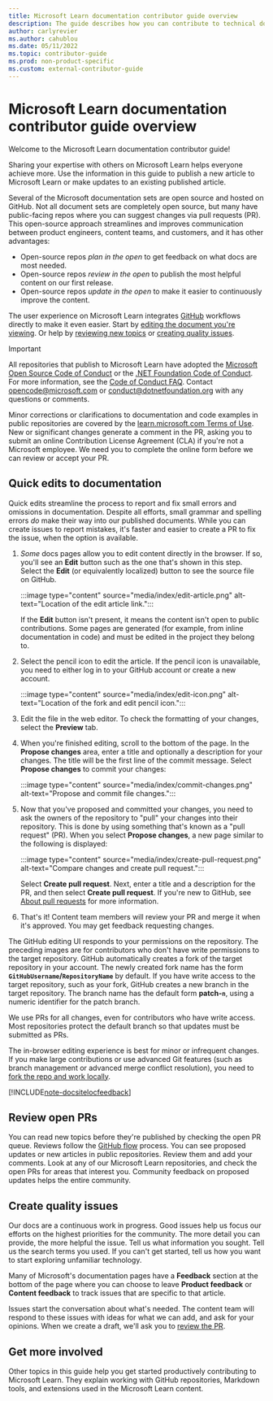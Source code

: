 ```yaml
---
title: Microsoft Learn documentation contributor guide overview
description: The guide describes how you can contribute to technical documentation on Microsoft Learn.
author: carlyrevier
ms.author: cahublou
ms.date: 05/11/2022
ms.topic: contributor-guide
ms.prod: non-product-specific
ms.custom: external-contributor-guide
---
```


# Microsoft Learn documentation contributor guide overview

Welcome to the Microsoft Learn documentation contributor guide!

Sharing your expertise with others on Microsoft Learn helps everyone achieve more. Use the information in this guide to publish a new article to Microsoft Learn or make updates to an existing published article.

Several of the Microsoft documentation sets are open source and hosted on GitHub. Not all document sets are completely open source, but many have public-facing repos where you can suggest changes via pull requests (PR). This open-source approach streamlines and improves communication between product engineers, content teams, and customers, and it has other advantages:

- Open-source repos _plan in the open_ to get feedback on what docs are most needed.
- Open-source repos _review in the open_ to publish the most helpful content on our first release.
- Open-source repos _update in the open_ to make it easier to continuously improve the content.

The user experience on Microsoft Learn integrates [GitHub](https://github.com) workflows directly to make it even easier. Start by [editing the document you're viewing](#quick-edits-to-documentation). Or help by [reviewing new topics](#review-open-prs) or [creating quality issues](#create-quality-issues).

> [!IMPORTANT]
> All repositories that publish to Microsoft Learn have adopted the [Microsoft Open Source Code of Conduct](https://opensource.microsoft.com/codeofconduct/) or the [.NET Foundation Code of Conduct](https://dotnetfoundation.org/code-of-conduct). For more information, see the [Code of Conduct FAQ](https://opensource.microsoft.com/codeofconduct/faq/). Contact [opencode@microsoft.com](mailto:opencode@microsoft.com) or [conduct@dotnetfoundation.org](mailto:conduct@dotnetfoundation.org) with any questions or comments.<br>
>
> Minor corrections or clarifications to documentation and code examples in public repositories are covered by the [learn.microsoft.com Terms of Use](/legal/termsofuse). New or significant changes generate a comment in the PR, asking you to submit an online Contribution License Agreement (CLA) if you're not a Microsoft employee. We need you to complete the online form before we can review or accept your PR.

## Quick edits to documentation

Quick edits streamline the process to report and fix small errors and omissions in documentation. Despite all efforts, small grammar and spelling errors _do_ make their way into our published documents. While you can create issues to report mistakes, it's faster and easier to create a PR to fix the issue, when the option is available.

1. _Some_ docs pages allow you to edit content directly in the browser. If so, you'll see an **Edit** button such as the one that's shown in this step. Select the **Edit** (or equivalently localized) button to see the source file on GitHub.

   :::image type="content" source="media/index/edit-article.png" alt-text="Location of the edit article link.":::

   If the **Edit** button isn't present, it means the content isn't open to public contributions. Some pages are generated (for example, from inline documentation in code) and must be edited in the project they belong to.

2. Select the pencil icon to edit the article. If the pencil icon is unavailable, you need to either log in to your GitHub account or create a new account.

   :::image type="content" source="media/index/edit-icon.png" alt-text="Location of the fork and edit pencil icon.":::

3. Edit the file in the web editor. To check the formatting of your changes, select the **Preview** tab.

4. When you're finished editing, scroll to the bottom of the page. In the **Propose changes** area, enter a title and optionally a description for your changes. The title will be the first line of the commit message. Select **Propose changes** to commit your changes:

   :::image type="content" source="media/index/commit-changes.png" alt-text="Propose and commit file changes.":::

5. Now that you've proposed and committed your changes, you need to ask the owners of the repository to "pull" your changes into their repository. This is done by using something that's known as a "pull request" (PR). When you select **Propose changes**, a new page similar to the following is displayed:

   :::image type="content" source="media/index/create-pull-request.png" alt-text="Compare changes and create pull request.":::

   Select **Create pull request**. Next, enter a title and a description for the PR, and then select **Create pull request**. If you're new to GitHub, see [About pull requests](https://docs.github.com/articles/using-pull-requests) for more information.

6. That's it! Content team members will review your PR and merge it when it's approved. You may get feedback requesting changes.

The GitHub editing UI responds to your permissions on the repository. The preceding images are for contributors who don't have write permissions to the target repository. GitHub automatically creates a fork of the target repository in your account. The newly created fork name has the form **`GitHubUsername`/`RepositoryName`** by default. If you have write access to the target repository, such as your fork, GitHub creates a new branch in the target repository. The branch name has the default form **patch-`n`**, using a numeric identifier for the patch branch.

We use PRs for all changes, even for contributors who have write access. Most repositories protect the default branch so that updates must be submitted as PRs.

The in-browser editing experience is best for minor or infrequent changes. If you make large contributions or use advanced Git features (such as branch management or advanced merge conflict resolution), you need to [fork the repo and work locally](how-to-write-workflows-major.md).

[!INCLUDE[note-docsitelocfeedback](includes/note-docsitelocfeedback.md)]

## Review open PRs

You can read new topics before they're published by checking the open PR queue. Reviews follow the [GitHub flow](https://guides.github.com/introduction/flow/) process. You can see proposed updates or new articles in public repositories. Review them and add your comments. Look at any of our Microsoft Learn repositories, and check the open PRs for areas that interest you. Community feedback on proposed updates helps the entire community.

## Create quality issues

Our docs are a continuous work in progress. Good issues help us focus our efforts on the highest priorities for the community. The more detail you can provide, the more helpful the issue. Tell us what information you sought. Tell us the search terms you used. If you can't get started, tell us how you want to start exploring unfamiliar technology.

Many of Microsoft's documentation pages have a **Feedback** section at the bottom of the page where you can choose to leave **Product feedback** or **Content feedback** to track issues that are specific to that article.

Issues start the conversation about what's needed. The content team will respond to these issues with ideas for what we can add, and ask for your opinions. When we create a draft, we'll ask you to [review the PR](#review-open-prs).

## Get more involved

Other topics in this guide help you get started productively contributing to Microsoft Learn. They explain working with GitHub repositories, Markdown tools, and extensions used in the Microsoft Learn content.
